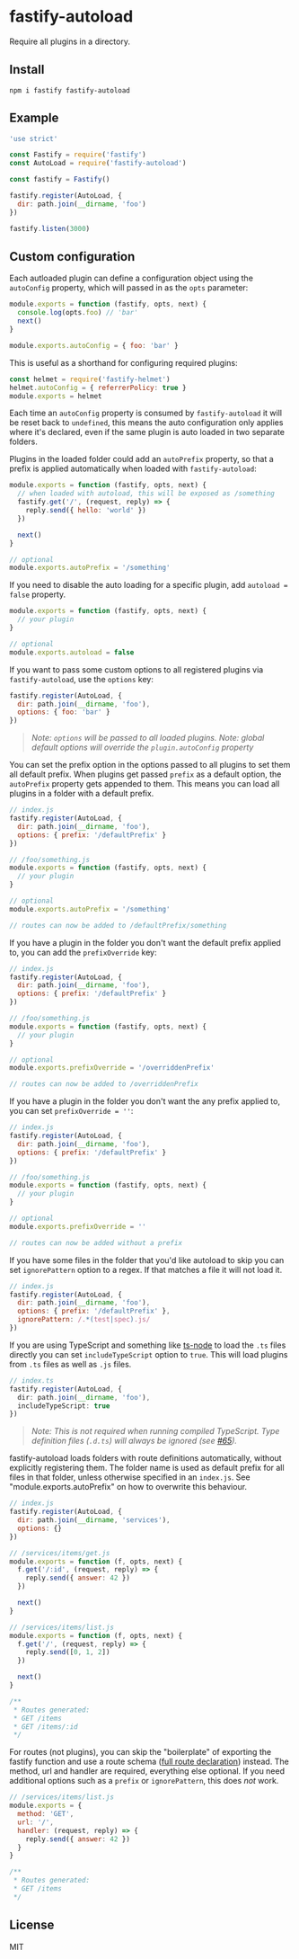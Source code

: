 # fastify-autoload

Require all plugins in a directory.

## Install

```
npm i fastify fastify-autoload
```

## Example

```js
'use strict'

const Fastify = require('fastify')
const AutoLoad = require('fastify-autoload')

const fastify = Fastify()

fastify.register(AutoLoad, {
  dir: path.join(__dirname, 'foo')
})

fastify.listen(3000)
```

## Custom configuration

Each autloaded plugin can define a configuration object using the `autoConfig` property, which will passed in as the `opts` parameter:

```js
module.exports = function (fastify, opts, next) {
  console.log(opts.foo) // 'bar'
  next()
}

module.exports.autoConfig = { foo: 'bar' }
```

This is useful as a shorthand for configuring required plugins:

```js
const helmet = require('fastify-helmet')
helmet.autoConfig = { referrerPolicy: true }
module.exports = helmet
```


Each time an `autoConfig` property is consumed by `fastify-autoload` it will be reset back to `undefined`, this means the auto configuration only applies where it's declared, even if the same plugin is auto loaded in two separate folders.


Plugins in the loaded folder could add an `autoPrefix` property, so that
a prefix is applied automatically when loaded with `fastify-autoload`:

```js
module.exports = function (fastify, opts, next) {
  // when loaded with autoload, this will be exposed as /something
  fastify.get('/', (request, reply) => {
    reply.send({ hello: 'world' })
  })

  next()
}

// optional
module.exports.autoPrefix = '/something'
```

If you need to disable the auto loading for a specific plugin, add `autoload = false` property.
```js
module.exports = function (fastify, opts, next) {
  // your plugin
}

// optional
module.exports.autoload = false
```

If you want to pass some custom options to all registered plugins via `fastify-autoload`, use the `options` key:

```js
fastify.register(AutoLoad, {
  dir: path.join(__dirname, 'foo'),
  options: { foo: 'bar' }
})
```
> *Note: `options` will be passed to all loaded plugins.*
> *Note: global default options will override the `plugin.autoConfig` property*

You can set the prefix option in the options passed to all plugins to set them all default prefix.
When plugins get passed `prefix` as a default option, the `autoPrefix` property gets appended to them.
This means you can load all plugins in a folder with a default prefix.

```js
// index.js
fastify.register(AutoLoad, {
  dir: path.join(__dirname, 'foo'),
  options: { prefix: '/defaultPrefix' }
})

// /foo/something.js
module.exports = function (fastify, opts, next) {
  // your plugin
}

// optional
module.exports.autoPrefix = '/something'

// routes can now be added to /defaultPrefix/something
```

If you have a plugin in the folder you don't want the default prefix applied to, you can add the `prefixOverride` key:

```js
// index.js
fastify.register(AutoLoad, {
  dir: path.join(__dirname, 'foo'),
  options: { prefix: '/defaultPrefix' }
})

// /foo/something.js
module.exports = function (fastify, opts, next) {
  // your plugin
}

// optional
module.exports.prefixOverride = '/overriddenPrefix'

// routes can now be added to /overriddenPrefix
```

If you have a plugin in the folder you don't want the any prefix applied to, you can set `prefixOverride = ''`:

```js
// index.js
fastify.register(AutoLoad, {
  dir: path.join(__dirname, 'foo'),
  options: { prefix: '/defaultPrefix' }
})

// /foo/something.js
module.exports = function (fastify, opts, next) {
  // your plugin
}

// optional
module.exports.prefixOverride = ''

// routes can now be added without a prefix
```

If you have some files in the folder that you'd like autoload to skip you can set `ignorePattern` option to a regex. If
that matches a file it will not load it.

```js
// index.js
fastify.register(AutoLoad, {
  dir: path.join(__dirname, 'foo'),
  options: { prefix: '/defaultPrefix' },
  ignorePattern: /.*(test|spec).js/
})
```

If you are using TypeScript and something like [ts-node](https://github.com/TypeStrong/ts-node) to load the `.ts` files directly you can set `includeTypeScript` option to `true`. This will load plugins from `.ts` files as well as `.js` files.

```ts
// index.ts
fastify.register(AutoLoad, {
  dir: path.join(__dirname, 'foo'),
  includeTypeScript: true
})
```
> *Note: This is not required when running compiled TypeScript. Type definition files (`.d.ts`) will always be ignored (see [#65](https://github.com/fastify/fastify-autoload/issues/65)).*


fastify-autoload loads folders with route definitions automatically, without explicitly registering them. The folder name is used as default prefix for all files in that folder, unless otherwise specified in an `index.js`. See "module.exports.autoPrefix" on how to overwrite this behaviour.

```js
// index.js
fastify.register(AutoLoad, {
  dir: path.join(__dirname, 'services'),
  options: {}
})

// /services/items/get.js
module.exports = function (f, opts, next) {
  f.get('/:id', (request, reply) => {
    reply.send({ answer: 42 })
  })

  next()
}

// /services/items/list.js
module.exports = function (f, opts, next) {
  f.get('/', (request, reply) => {
    reply.send([0, 1, 2])
  })

  next()
}

/**
 * Routes generated:
 * GET /items
 * GET /items/:id
 */
```

For routes (not plugins), you can skip the "boilerplate" of exporting the fastify function and use a route schema ([full route declaration](https://www.fastify.io/docs/master/Routes/#full-declaration)) instead. The method, url and handler are required, everything else optional. If you need additional options such as a `prefix` or `ignorePattern`, this does _not_ work.

```js
// /services/items/list.js
module.exports = {
  method: 'GET',
  url: '/',
  handler: (request, reply) => {
    reply.send({ answer: 42 })
  }
}

/**
 * Routes generated:
 * GET /items
 */
```


## License

MIT
